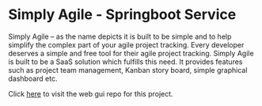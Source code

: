 # Simply Agile - Springboot Service
Simply Agile – as the name depicts it is built to be simple and to help simplify the complex part of your agile project tracking. Every developer deserves a simple and free tool for their agile project tracking. Simply Agile is built to be a SaaS solution which fulfills this need. It provides features such as project team management, Kanban story board, simple graphical dashboard etc.

Click [here](https://github.com/eljog/agileboard-ui) to visit the web gui repo for this project.
